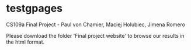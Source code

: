# testgpages
CS109a Final Project - Paul von Chamier, Maciej Holubiec, Jimena Romero

Please download the folder 'Final project website' to browse our results in the html format.
